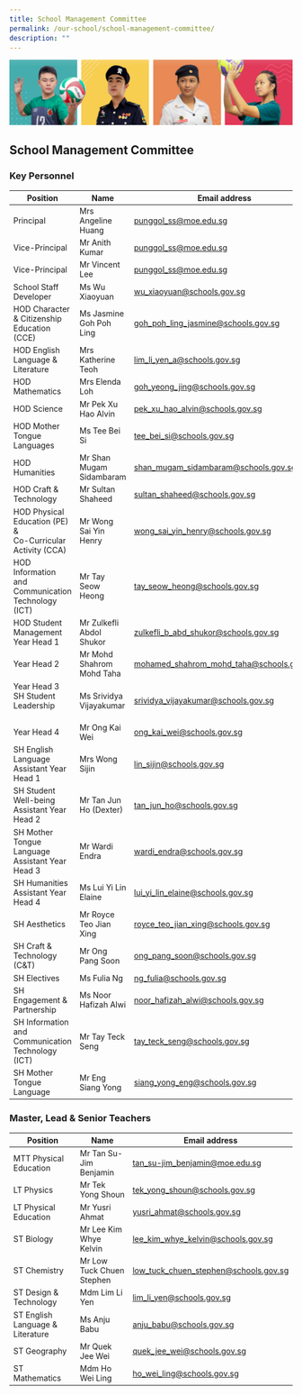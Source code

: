 ```yaml
---
title: School Management Committee
permalink: /our-school/school-management-committee/
description: ""
---
```

![](/images/Our%20School/subbanner.jpg)

## School Management Committee


### Key Personnel

<table>
<thead>
  <tr>
    <th>Position</th>
    <th>Name</th>
    <th>Email address</th>
  </tr>
</thead>
<tbody>
  <tr>
    <td> Principal</td>
    <td>Mrs Angeline Huang </td>
    <td><a href="mailto:punggol_ss@moe.edu.sg">punggol_ss@moe.edu.sg</a> </td>
  </tr>
  <tr>
    <td> Vice-Principal</td>
    <td>Mr Anith Kumar </td>
    <td><a href="mailto:punggol_ss@moe.edu.sg">punggol_ss@moe.edu.sg</a>  </td>
  </tr>
  <tr>
    <td>Vice-Principal </td>
    <td>Mr Vincent Lee </td>
    <td><a href="mailto:punggol_ss@moe.edu.sg">punggol_ss@moe.edu.sg</a>  </td>
  </tr>
  <tr>
    <td>School Staff Developer</td>
    <td>Ms Wu Xiaoyuan</td>
    <td><a href="mailto:wu_xiaoyuan@schools.gov.sg">wu_xiaoyuan@schools.gov.sg</a></td>
  </tr>
  <tr>
    <td>HOD Character &amp; Citizenship Education (CCE)</td>
    <td>Ms Jasmine Goh Poh Ling</td>
    <td><a href="mailto:goh_poh_ling_jasmine@schools.gov.sg">goh_poh_ling_jasmine@schools.gov.sg</a></td>
  </tr>
  <tr>
    <td>HOD English Language &amp; Literature</td>
    <td>Mrs Katherine Teoh</td>
    <td><a href="mailto:lim_li_yen_a@schools.gov.sg">lim_li_yen_a@schools.gov.sg</a></td>
  </tr>
  <tr>
    <td>HOD Mathematics</td>
    <td>Mrs Elenda Loh</td>
    <td><a href="mailto:goh_yeong_jing@schools.gov.sg">goh_yeong_jing@schools.gov.sg</a></td>
  </tr>
  <tr>
    <td>HOD Science  </td>
    <td>Mr Pek Xu Hao Alvin</td>
    <td><a href="mailto:pek_xu_hao_alvin@schools.gov.sg">pek_xu_hao_alvin@schools.gov.sg</a></td>
  </tr>
  <tr>
    <td>HOD Mother Tongue Languages </td>
    <td>Ms Tee Bei Si </td>
    <td><a href="mailto:tee_bei_si@schools.gov.sg">tee_bei_si@schools.gov.sg</a></td>
  </tr>
  <tr>
    <td>HOD Humanities</td>
    <td>Mr Shan Mugam Sidambaram</td>
    <td><a href="mailto:shan_mugam_sidambaram@schools.gov.sg">shan_mugam_sidambaram@schools.gov.sg</a></td>
  </tr>
  <tr>
    <td>HOD Craft &amp; Technology </td>
    <td>Mr Sultan Shaheed </td>
    <td><a href="mailto:sultan_shaheed@schools.gov.sg">sultan_shaheed@schools.gov.sg</a></td>
  </tr>
  <tr>
    <td>HOD Physical Education (PE) &amp;<br>Co-Curricular Activity (CCA)</td>
    <td>Mr Wong Sai Yin Henry</td>
    <td><a href="mailto:wong_sai_yin_henry@schools.gov.sg">wong_sai_yin_henry@schools.gov.sg</a></td>
  </tr>
  <tr>
    <td>HOD Information and Communication Technology  (ICT)</td>
    <td>Mr Tay Seow Heong</td>
    <td><a href="mailto:tay_seow_heong@schools.gov.sg">tay_seow_heong@schools.gov.sg</a></td>
  </tr>
  <tr>
    <td>HOD Student Management<br>Year Head 1</td>
    <td>Mr Zulkefli Abdol Shukor </td>
    <td><a href="mailto:zulkefli_b_abd_shukor@schools.gov.sg">zulkefli_b_abd_shukor@schools.gov.sg</a></td>
  </tr>
  <tr>
    <td>Year Head 2</td>
    <td>Mr Mohd Shahrom Mohd Taha </td>
    <td><a href="mailto:mohamed_shahrom_mohd_taha@schools.gov.sg">mohamed_shahrom_mohd_taha@schools.gov.sg</a></td>
  </tr>
  <tr>
    <td>Year Head 3<br>SH Student Leadership<br><br></td>
    <td>Ms Srividya Vijayakumar </td>
    <td><a href="mailto:srividya_vijayakumar@schools.gov.sg">srividya_vijayakumar@schools.gov.sg</a> </td>
  </tr>
  <tr>
    <td>Year Head 4</td>
    <td>Mr Ong Kai Wei</td>
    <td><a href="mailto:ong_kai_wei@schools.gov.sg">ong_kai_wei@schools.gov.sg</a>  </td>
  </tr>
  <tr>
    <td>SH English Language<br>Assistant Year Head 1</td>
    <td>Mrs Wong Sijin</td>
    <td><a href="mailto:lin_sijin@schools.gov.sg">lin_sijin@schools.gov.sg</a></td>
  </tr>
  <tr>
    <td>SH Student Well-being <br>Assistant Year Head 2</td>
    <td>Mr Tan Jun Ho (Dexter)</td>
    <td><a href="mailto:tan_jun_ho@schools.gov.sg">tan_jun_ho@schools.gov.sg</a></td>
  </tr>
  <tr>
    <td>SH Mother Tongue Language<br>Assistant Year Head 3</td>
    <td>Mr Wardi Endra</td>
    <td><a href="mailto:wardi_endra@schools.gov.sg">wardi_endra@schools.gov.sg</a></td>
  </tr>
  <tr>
    <td>SH Humanities<br>Assistant Year Head 4</td>
    <td>Ms Lui Yi Lin Elaine</td>
    <td><a href="mailto:lui_yi_lin_elaine@schools.gov.sg">lui_yi_lin_elaine@schools.gov.sg</a></td>
  </tr>
  <tr>
    <td>SH Aesthetics</td>
    <td>Mr Royce Teo Jian Xing</td>
    <td><a href="mailto:royce_teo_jian_xing@schools.gov.sg">royce_teo_jian_xing@schools.gov.sg</a></td>
  </tr>
  <tr>
    <td>SH Craft &amp; Technology (C&amp;T) </td>
    <td>Mr Ong Pang Soon  </td>
    <td><a href="mailto:ong_pang_soon@schools.gov.sg">ong_pang_soon@schools.gov.sg</a> </td>
  </tr>
  <tr>
    <td>SH Electives</td>
    <td>Ms Fulia Ng</td>
    <td><a href="mailto:ng_fulia@schools.gov.sg">ng_fulia@schools.gov.sg</a></td>
  </tr>
  <tr>
    <td>SH Engagement &amp; Partnership</td>
    <td>Ms Noor Hafizah Alwi</td>
    <td><a href="mailto:noor_hafizah_alwi@schools.gov.sg">noor_hafizah_alwi@schools.gov.sg</a></td>
  </tr>
  <tr>
    <td>SH Information and<br>Communication Technology (ICT)</td>
    <td>Mr Tay Teck Seng   </td>
    <td><a href="mailto:tay_teck_seng@schools.gov.sg">tay_teck_seng@schools.gov.sg</a></td>
  </tr>
  <tr>
    <td> SH Mother Tongue Language </td>
    <td> Mr Eng Siang Yong</td>
    <td><a href="mailto:siang_yong_eng@schools.gov.sg">siang_yong_eng@schools.gov.sg</a> </td>
  </tr>
</tbody>
</table>

### Master, Lead & Senior Teachers

<table>
<thead>
  <tr>
    <th>Position</th>
    <th>Name</th>
    <th>Email address</th>
  </tr>
</thead>
<tbody>
  <tr>
    <td>MTT Physical Education</td>
    <td>Mr Tan Su-Jim Benjamin</td>
    <td><a href="mailto:tan_su-jim_benjamin@moe.edu.sg">tan_su-jim_benjamin@moe.edu.sg</a></td>
  </tr>
  <tr>
    <td>LT Physics</td>
    <td>Mr Tek Yong Shoun</td>
    <td><a href="mailto:tek_yong_shoun@schools.gov.sg">tek_yong_shoun@schools.gov.sg</a></td>
  </tr>
  <tr>
    <td>LT Physical Education</td>
    <td>Mr Yusri Ahmat</td>
    <td><a href="mailto:yusri_ahmat@schools.gov.sg">yusri_ahmat@schools.gov.sg</a></td>
  </tr>
  <tr>
    <td>ST Biology  </td>
    <td> Mr Lee Kim Whye Kelvin</td>
    <td><a href="http://lee_kim_whye_kelvin@schools.gov.sg%20/">lee_kim_whye_kelvin@schools.gov.sg</a></td>
  </tr>
  <tr>
    <td>ST Chemistry </td>
    <td>Mr Low Tuck Chuen Stephen</td>
    <td><a href="mailto:low_tuck_chuen_stephen@schools.gov.sg">low_tuck_chuen_stephen@schools.gov.sg</a></td>
  </tr>
  <tr>
    <td>ST Design &amp; Technology</td>
    <td>Mdm Lim Li Yen</td>
    <td><a href="mailto:lim_li_yen@schools.gov.sg">lim_li_yen@schools.gov.sg</a></td>
  </tr>
  <tr>
    <td>ST English Language &amp; Literature</td>
    <td>Ms Anju Babu</td>
    <td><a href="mailto:anju_babu@schools.gov.sg">anju_babu@schools.gov.sg</a></td>
  </tr>
  <tr>
    <td>ST Geography</td>
    <td>Mr Quek Jee Wei</td>
    <td><a href="mailto:quek_jee_wei@schools.gov.sg">quek_jee_wei@schools.gov.sg</a></td>
  </tr>
  <tr>
    <td>ST Mathematics </td>
    <td>Mdm Ho Wei Ling </td>
    <td><a href="mailto:ho_wei_ling@schools.gov.sg">ho_wei_ling@schools.gov.sg</a></td>
  </tr>
</tbody>
</table>